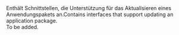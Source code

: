 <Namespace Name="Microsoft.Azure.Management.Batch.Fluent.Application.Update">
  <Docs>
    <summary><span data-ttu-id="11ca2-101">Enthält Schnittstellen, die Unterstützung für das Aktualisieren eines Anwendungspakets an.</span><span class="sxs-lookup"><span data-stu-id="11ca2-101">Contains interfaces that support updating an application package.</span></span></summary> 
    <remarks>To be added.</remarks>
  </Docs>
</Namespace>
